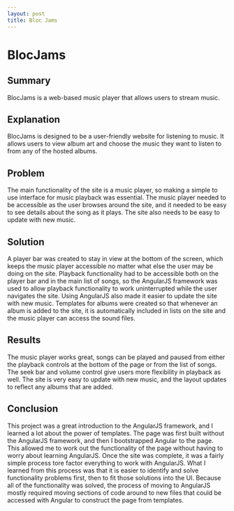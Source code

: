 ```yaml
---
layout: post
title: Bloc Jams
---
```


# BlocJams

## Summary
BlocJams is a web-based music player that allows users to stream music.

## Explanation
BlocJams is designed to be a user-friendly website for listening to music. It allows users to view album art and choose the music they want to listen to from any of the hosted albums.

## Problem
The main functionality of the site is a music player, so making a simple to use interface for music playback was essential. The music player needed to be accessible as the user browses around the site, and it needed to be easy to see details about the song as it plays. The site also needs to be easy to update with new music.

## Solution
A player bar was created to stay in view at the bottom of the screen, which keeps the music player accessible no matter what else the user may be doing on the site. Playback functionality had to be accessible both on the player bar and in the main list of songs, so the AngularJS framework was used to allow playback functionality to work uninterrupted while the user navigates the site.
Using AngularJS also made it easier to update the site with new music. Templates for albums were created so that whenever an album is added to the site, it is automatically included in lists on the site and the music player can access the sound files.

## Results
The music player works great, songs can be played and paused from either the playback controls at the bottom of the page or from the list of songs. The seek bar and volume control give users more flexibility in playback as well. The site is very easy to update with new music, and the layout updates to reflect any albums that are added.

## Conclusion
This project was a great introduction to the AngularJS framework, and I learned a lot about the power of templates. The page was first built without the AngularJS framework, and then I bootstrapped Angular to the page. This allowed me to work out the functionality of the page without having to worry about learning AngularJS. Once the site was complete, it was a fairly simple process tore factor everything to work with AngularJS. What I learned from this process was that it is easier to identify and solve functionality problems first, then to fit those solutions into the UI. Because all of the functionality was solved, the process of moving to AngularJS mostly required moving sections of code around to new files that could be accessed with Angular to construct the page from templates.